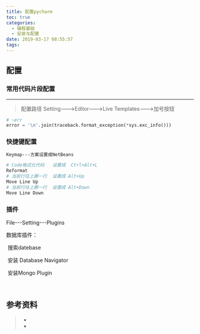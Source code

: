 ```yaml
---
title: 配置pycharm
toc: true
categories:
  - 编程基础
  - 安装与配置
date: 2019-03-17 08:55:57
tags:
---
```




## 配置

### 常用代码片段配置

****

>  配置路径   Setting--->Editor--->Live Templates--->加号按钮

```python
# ~err
error = '\n'.join(traceback.format_exception(*sys.exc_info()))
```

### 快捷键配置

```bash
Keymap---方案设置成NetBeans

# Code格式化代码   设置成  Ctrl+Alt+L
Reformat
# 当前行往上挪一行  设置成 Alt+Up
Move Line Up
# 当前行往上挪一行  设置成 Alt+Down
Move Line Down
```



### 插件

File---Setting---Plugins

数据库插件：

​	搜索datebase

​		安装 Database Navigator

​		安装Mongo Plugin

​	



## 参考资料

> - []()
> - []()
